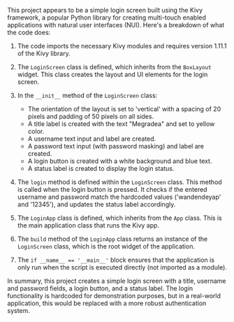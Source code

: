 This project appears to be a simple login screen built using the Kivy framework, a popular Python library for creating multi-touch enabled applications with natural user interfaces (NUI). Here's a breakdown of what the code does:

1. The code imports the necessary Kivy modules and requires version 1.11.1 of the Kivy library.

2. The `LoginScreen` class is defined, which inherits from the `BoxLayout` widget. This class creates the layout and UI elements for the login screen.

3. In the `__init__` method of the `LoginScreen` class:
   - The orientation of the layout is set to 'vertical' with a spacing of 20 pixels and padding of 50 pixels on all sides.
   - A title label is created with the text "Megradea" and set to yellow color.
   - A username text input and label are created.
   - A password text input (with password masking) and label are created.
   - A login button is created with a white background and blue text.
   - A status label is created to display the login status.

4. The `login` method is defined within the `LoginScreen` class. This method is called when the login button is pressed. It checks if the entered username and password match the hardcoded values ('wandendeyap' and '12345'), and updates the status label accordingly.

5. The `LoginApp` class is defined, which inherits from the `App` class. This is the main application class that runs the Kivy app.

6. The `build` method of the `LoginApp` class returns an instance of the `LoginScreen` class, which is the root widget of the application.

7. The `if __name__ == '__main__'` block ensures that the application is only run when the script is executed directly (not imported as a module).

In summary, this project creates a simple login screen with a title, username and password fields, a login button, and a status label. The login functionality is hardcoded for demonstration purposes, but in a real-world application, this would be replaced with a more robust authentication system.

